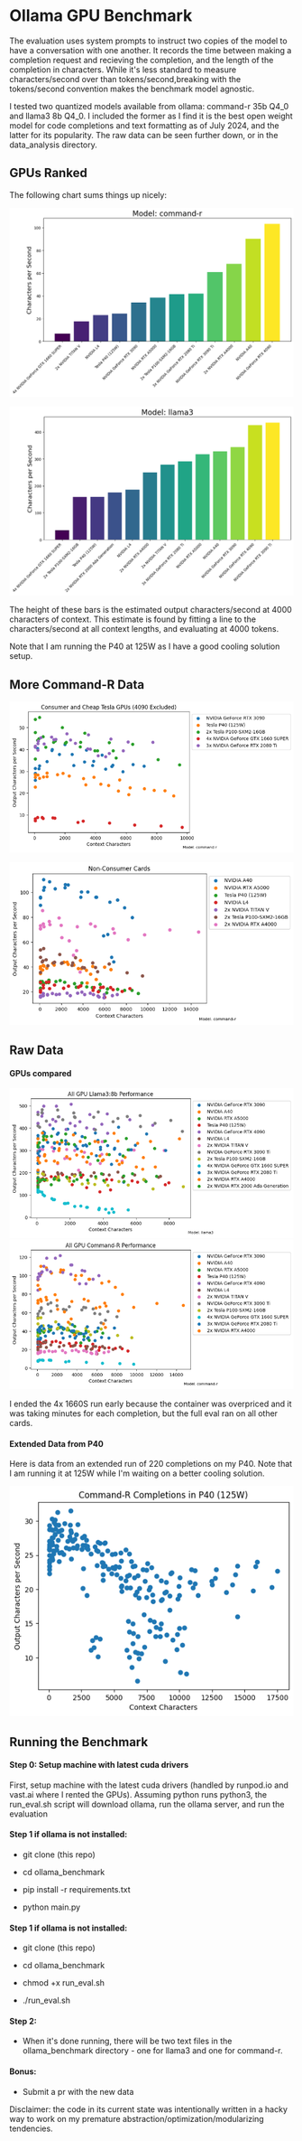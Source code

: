 # Ollama GPU Benchmark




The evaluation uses system prompts to instruct two copies of the model to have a conversation with one another. It records the time between making a completion request and recieving the completion, and the length of the completion in characters. While it's less standard to measure characters/second over than tokens/second,breaking with the tokens/second convention makes the benchmark model agnostic. 

I tested two quantized models available from ollama: command-r 35b Q4_0 and llama3 8b Q4_0. I included the former as I find it is the best open weight model for code completions and text formatting as of July 2024, and the latter for its popularity. The raw data can be seen further down, or in the data_analysis directory. 


## GPUs Ranked

The following chart sums things up nicely:


![plots/command-r_bar](plots/command-r_bar.png)



![plots/llama3_bar](plots/llama3_bar.png)

The height of these bars is the estimated output characters/second at 4000 characters of context. This estimate is found by fitting a line to the characters/second at all context lengths, and evaluating at 4000 tokens. 

Note that I am running the P40 at 125W as I have a good cooling solution setup. 



## More Command-R Data


![plots/cheap](plots/cheapfr.png)

![plots/notconsumer](plots/notconsumer.png)



## Raw Data

#### GPUs compared

![plots/llama3](plots/llama3.png)
![plots/command-r](plots/command-r.png)

I ended the 4x 1660S run early because the container was overpriced and it was taking minutes for each completion, but the full eval ran on all other cards.

#### Extended Data from P40

Here is data from an extended run of 220 completions on my P40. Note that I am running it at 125W while I'm waiting on a better cooling solution. 

![plots/p40](plots/p40.png)



## Running the Benchmark

#### Step 0: Setup machine with latest cuda drivers
First, setup machine with the latest cuda drivers (handled by runpod.io and vast.ai where I rented the GPUs). Assuming python runs python3, the run_eval.sh script will download ollama, run the ollama server, and run the evaluation
#### Step 1 if ollama is not installed:


- git clone (this repo)

- cd ollama_benchmark

- pip install -r requirements.txt

- python main.py

#### Step 1 if ollama is not installed:

- git clone (this repo)

- cd ollama_benchmark

- chmod +x run_eval.sh

- ./run_eval.sh

#### Step 2:

- When it's done running, there will be two text files in the ollama_benchmark directory - one for llama3 and one for command-r.

#### Bonus:

- Submit a pr with the new data

Disclaimer: the code in its current state was intentionally written in a hacky way to work on my premature abstraction/optimization/modularizing tendencies. 
